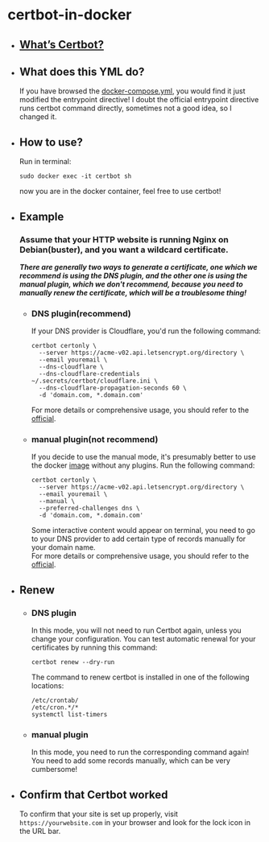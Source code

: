 # certbot-in-docker

+ ## [What’s Certbot?](https://certbot.eff.org/about)

+ ## What does this YML do?
  If you have browsed the [docker-compose.yml](docker-compose.yml), you would find it just modified the entrypoint directive!
  I doubt the official entrypoint directive runs certbot command directly, sometimes not a good idea, so I changed it.

+ ## How to use?
  Run in terminal:
  ```shell
  sudo docker exec -it certbot sh
  ```
  now you are in the docker container, feel free to use certbot!

+ ## Example
  ### Assume that your HTTP website is running Nginx on Debian(buster), and you want a wildcard certificate.
  
  ***There are generally two ways to generate a certificate, one which we recommend is using the DNS plugin,
    and the other one is using the manual plugin, which we don't recommend,
    because you need to manually renew the certificate, which will be a troublesome thing!***

    + ### DNS plugin(recommend)
      If your DNS provider is Cloudflare, you'd run the following command:
      ```shell
      certbot certonly \
        --server https://acme-v02.api.letsencrypt.org/directory \
        --email youremail \
        --dns-cloudflare \
        --dns-cloudflare-credentials ~/.secrets/certbot/cloudflare.ini \
        --dns-cloudflare-propagation-seconds 60 \
        -d 'domain.com, *.domain.com'
      ```
      For more details or comprehensive usage, you should refer to the
        [official](https://certbot.eff.org/lets-encrypt/debianbuster-nginx).

    + ### manual plugin(not recommend)
      If you decide to use the manual mode, it's presumably better to use the docker
        [image](https://hub.docker.com/r/certbot/certbot) without any plugins. Run the following command:
      ```shell
      certbot certonly \
        --server https://acme-v02.api.letsencrypt.org/directory \
        --email youremail \
        --manual \
        --preferred-challenges dns \
        -d 'domain.com, *.domain.com'
      ```
      Some interactive content would appear on terminal,
        you need to go to your DNS provider to add certain type of records manually for your domain name.  
      For more details or comprehensive usage, you should refer to the
        [official](https://certbot.eff.org/docs/using.html#manual).

+ ## Renew
    + ### DNS plugin
      In this mode, you will not need to run Certbot again, unless you change your configuration.
      You can test automatic renewal for your certificates by running this command:
      ```shell
      certbot renew --dry-run
      ```
      The command to renew certbot is installed in one of the following locations:
      ```text
      /etc/crontab/
      /etc/cron.*/*
      systemctl list-timers
      ```

    + ### manual plugin
      In this mode, you need to run the corresponding command again!
      You need to add some records manually, which can be very cumbersome!

+ ## Confirm that Certbot worked
  To confirm that your site is set up properly,
    visit `https://yourwebsite.com` in your browser and look for the lock icon in the URL bar.
  